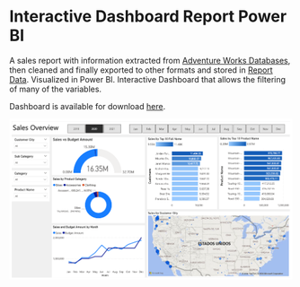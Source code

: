 # Interactive Dashboard Report Power BI

A sales report with information extracted from [Adventure Works Databases](https://learn.microsoft.com/es-es/sql/samples/adventureworks-install-configure?view=sql-server-ver16&tabs=ssms), then cleaned and finally exported to other formats and stored in [Report Data](/Sales%20Report%20Power%20BI/Report%20Data/). Visualized in Power BI. Interactive Dashboard that allows the filtering of many of the variables.

Dashboard is available for download [here](https://drive.google.com/drive/folders/1-8y7J4R4t-M-SYjLhtS26xqFEobq8A_G?usp=drive_link).

![Alt text](<Sales Dashboard.png>)